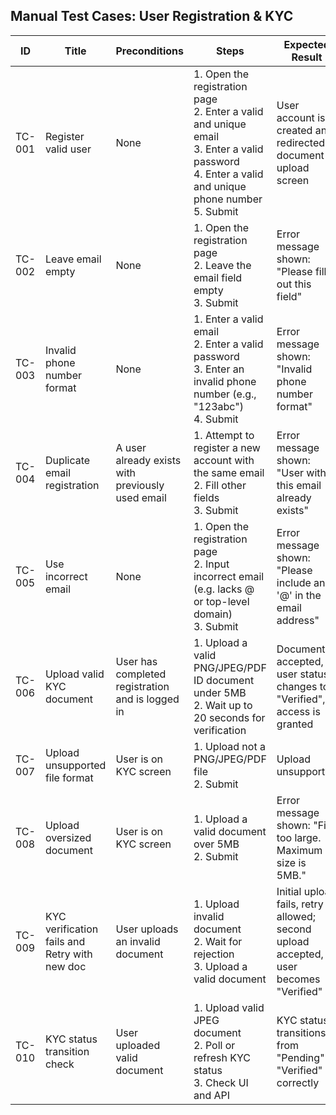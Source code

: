 ## Manual Test Cases: User Registration & KYC

| ID     | Title                                     | Preconditions                              | Steps                                                                                                                                         | Expected Result                                                                 |
|--------|-------------------------------------------|--------------------------------------------|-----------------------------------------------------------------------------------------------------------------------------------------------|----------------------------------------------------------------------------------|
| TC-001 | Register valid user                         | None                                       | 1. Open the registration page<br>2. Enter a valid and unique email<br>3. Enter a valid password<br>4. Enter a valid and unique phone number<br>5. Submit | User account is created and redirected to document upload screen                |
| TC-002 | Leave email empty                         | None                                       | 1. Open the registration page<br>2. Leave the email field empty<br>3. Submit                                  | Error message shown: "Please fill out this field"                                        |
| TC-003 | Invalid phone number format                | None                                       | 1. Enter a valid email<br>2. Enter a valid password<br>3. Enter an invalid phone number (e.g., "123abc")<br>4. Submit                         | Error message shown: "Invalid phone number format"                              |
| TC-004 | Duplicate email registration               | A user already exists with previously used email | 1. Attempt to register a new account with the same email<br>2. Fill other fields<br>3. Submit                                          | Error message shown: "User with this email already exists"                                     |
| TC-005 | Use incorrect email           | None                                       | 1. Open the registration page<br>2. Input incorrect email (e.g. lacks @ or top-level domain)<br>3. Submit              | Error message shown: "Please include an '@' in the email address"                           |
| TC-006 | Upload valid KYC document                  | User has completed registration and is logged in | 1. Upload a valid PNG/JPEG/PDF ID document under 5MB<br>2. Wait up to 20 seconds for verification                        | Document is accepted, user status changes to "Verified", access is granted      |
| TC-007 | Upload unsupported file format             | User is on KYC screen                      | 1. Upload not a PNG/JPEG/PDF file<br>2. Submit                                                                                               | Upload unsupported                                  |
| TC-008 | Upload oversized document                  | User is on KYC screen                      | 1. Upload a valid document over 5MB<br>2. Submit                                                                                              | Error message shown: "File too large. Maximum size is 5MB."                                   |
| TC-009 | KYC verification fails and Retry with new doc| User uploads an invalid document           | 1. Upload invalid document<br>2. Wait for rejection<br>3. Upload a valid document                                                   | Initial upload fails, retry allowed; second upload accepted, user becomes "Verified" |
| TC-010 | KYC status transition check                | User uploaded valid document               | 1. Upload valid JPEG document<br>2. Poll or refresh KYC status<br>3. Check UI and API                                                        | KYC status transitions from "Pending" to "Verified" correctly                    |
